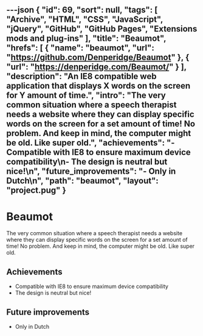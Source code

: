 ---json
{
"id": 69,
"sort": null,
"tags": [
"Archive",
"HTML",
"CSS",
"JavaScript",
"jQuery",
"GitHub",
"GitHub Pages",
"Extensions mods and plug-ins"
],
"title": "Beaumot",
"hrefs": [
{
"name": "beaumot",
"url": "https://github.com/Denperidge/Beaumot"
},
{
"url": "https://denperidge.com/Beaumot/"
}
],
"description": "An IE8 compatible web application that displays X words on the screen for Y amount of time.",
"intro": "The very common situation where a speech therapist needs a website where they can display specific words on the screen for a set amount of time! No problem. And keep in mind, the computer might be old. Like super old.",
"achievements": "- Compatible with IE8 to ensure maximum device compatibility\n- The design is neutral but nice!\n",
"future_improvements": "- Only in Dutch\n",
"path": "beaumot",
"layout": "project.pug"
}
---
# Beaumot
The very common situation where a speech therapist needs a website where they can display specific words on the screen for a set amount of time! No problem. And keep in mind, the computer might be old. Like super old.

## Achievements
- Compatible with IE8 to ensure maximum device compatibility
- The design is neutral but nice!


## Future improvements
- Only in Dutch

